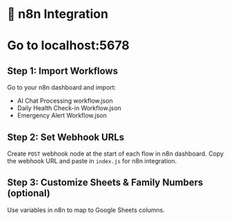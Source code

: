 # 🔗 n8n Integration
# Go to localhost:5678

## Step 1: Import Workflows
Go to your n8n dashboard and import:
- AI Chat Processing workflow.json
- Daily Health Check-in Workflow.json
- Emergency Alert Workflow.json

## Step 2: Set Webhook URLs
Create `POST` webhook node at the start of each flow in n8n dashboard.
Copy the webhook URL and paste in `index.js` for n8n integration.

## Step 3: Customize Sheets & Family Numbers (optional)
Use variables in n8n to map to Google Sheets columns.
